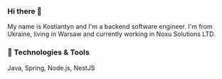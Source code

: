 ### Hi there 👋

My name is Kostiantyn and I'm a backend software engineer. I'm from Ukraine, living in Warsaw and currently working in Noxu Solutions LTD.

### 🔧 Technologies & Tools
Java, Spring, Node.js, NestJS

